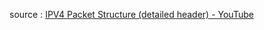 source : [IPV4 Packet Structure (detailed header) - YouTube](https://www.youtube.com/watch?v=FZVLOdNehv8)
